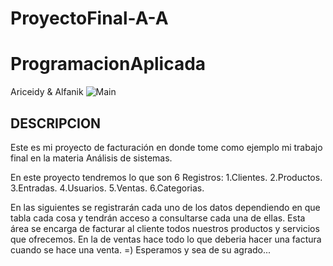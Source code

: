 # ProyectoFinal-A-A
# ProgramacionAplicada
Ariceidy & Alfanik
![Main](https://user-images.githubusercontent.com/50775714/62442314-92700a80-b725-11e9-9f7e-878adbea7d01.png)
## DESCRIPCION 
Este es mi proyecto de facturación en donde tome como ejemplo mi trabajo final en la materia Análisis de sistemas.

En este proyecto tendremos lo que son 6 Registros:
1.Clientes.
2.Productos.
3.Entradas.
4.Usuarios.
5.Ventas.
6.Categorias.

En las siguientes se registrarán cada uno de los datos dependiendo en que tabla cada cosa y tendrán acceso a consultarse cada una de ellas.
Esta área se encarga de facturar al cliente todos nuestros productos y servicios que ofrecemos.
En la de ventas hace todo lo que deberia hacer una factura cuando se hace una venta.
=)
Esperamos y sea de su agrado...
